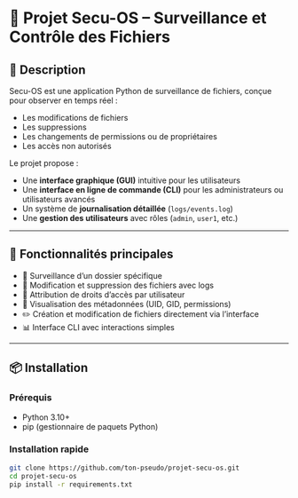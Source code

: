 # 🔐 Projet Secu-OS – Surveillance et Contrôle des Fichiers

## 🧠 Description

Secu-OS est une application Python de surveillance de fichiers, conçue pour observer en temps réel :
- Les modifications de fichiers
- Les suppressions
- Les changements de permissions ou de propriétaires
- Les accès non autorisés

Le projet propose :
- Une **interface graphique (GUI)** intuitive pour les utilisateurs
- Une **interface en ligne de commande (CLI)** pour les administrateurs ou utilisateurs avancés
- Un système de **journalisation détaillée** (`logs/events.log`)
- Une **gestion des utilisateurs** avec rôles (`admin`, `user1`, etc.)

---

## 🚀 Fonctionnalités principales

- 📁 Surveillance d’un dossier spécifique
- 📝 Modification et suppression des fichiers avec logs
- 👮 Attribution de droits d’accès par utilisateur
- 📄 Visualisation des métadonnées (UID, GID, permissions)
- ✏️ Création et modification de fichiers directement via l’interface
- 📊 Interface CLI avec interactions simples

---

## 📦 Installation

### Prérequis

- Python 3.10+
- pip (gestionnaire de paquets Python)

### Installation rapide

```bash
git clone https://github.com/ton-pseudo/projet-secu-os.git
cd projet-secu-os
pip install -r requirements.txt
